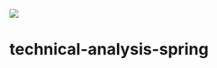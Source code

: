 ![](https://github.com/qqdog1/technical-analysis-spring/workflows/Java%20CI/badge.svg)

# technical-analysis-spring
